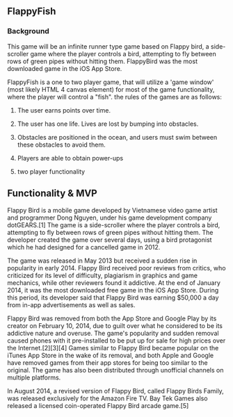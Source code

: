 ## FlappyFish

### Background

This game will be an infinite runner type game based on Flappy bird, a side-scroller game where the player controls a bird, attempting to fly between rows of green pipes without hitting them. FlappyBird was the most downloaded game in the iOS App Store.

FlappyFish is a one to two player game, that will utilize a 'game window' (most likely HTML 4 canvas element) for most of the game functionality, where the player will control a "fish". the rules of the games are as follows:

1. The user earns points over time.
2. The user has one life. Lives are lost by bumping into obstacles.
3. Obstacles are positioned in the ocean, and users must swim between these obstacles to avoid them.

4. Players are able to obtain power-ups 
5. two player functionality


## Functionality & MVP  



Flappy Bird is a mobile game developed by Vietnamese video game artist and programmer Dong Nguyen, under his game development company dotGEARS.[1] The game is a side-scroller where the player controls a bird, attempting to fly between rows of green pipes without hitting them. The developer created the game over several days, using a bird protagonist which he had designed for a cancelled game in 2012.

The game was released in May 2013 but received a sudden rise in popularity in early 2014. Flappy Bird received poor reviews from critics, who criticized for its level of difficulty, plagiarism in graphics and game mechanics, while other reviewers found it addictive. At the end of January 2014, it was the most downloaded free game in the iOS App Store. During this period, its developer said that Flappy Bird was earning $50,000 a day from in-app advertisements as well as sales.

Flappy Bird was removed from both the App Store and Google Play by its creator on February 10, 2014, due to guilt over what he considered to be its addictive nature and overuse. The game's popularity and sudden removal caused phones with it pre-installed to be put up for sale for high prices over the Internet.[2][3][4] Games similar to Flappy Bird became popular on the iTunes App Store in the wake of its removal, and both Apple and Google have removed games from their app stores for being too similar to the original. The game has also been distributed through unofficial channels on multiple platforms.

In August 2014, a revised version of Flappy Bird, called Flappy Birds Family, was released exclusively for the Amazon Fire TV. Bay Tek Games also released a licensed coin-operated Flappy Bird arcade game.[5]
